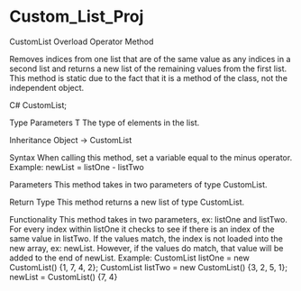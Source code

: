 ﻿# Custom_List_Proj

CustomList<T> Overload Operator Method

Removes indices from one list that are of the same value as any indices in a second list and returns a new list of the remaining values from the first list. This method is static due to the fact that it is a method of the class, not the independent object.

C# 
CustomList;

Type Parameters
T
The type of elements in the list.

Inheritance Object → CustomList<T>

Syntax
When calling this method, set a variable equal to the minus operator.
Example: newList = listOne - listTwo

Parameters
This method takes in two parameters of type CustomList<T>. 

Return Type
This method returns a new list of type CustomList<T>.

Functionality
This method takes in two parameters, ex: listOne and listTwo. For every index within listOne it checks to see if there is an index of the same value in listTwo. If the values match, the index is not loaded into the new array, ex: newList. However, if the values do match, that value will be added to the end of newList.
Example:
CustomList<int> listOne =  new CustomList<int>() {1, 7, 4, 2};
CustomList<int> listTwo = new CustomList<int>() {3, 2, 5, 1};
newList = CustomList<int>() {7, 4}
